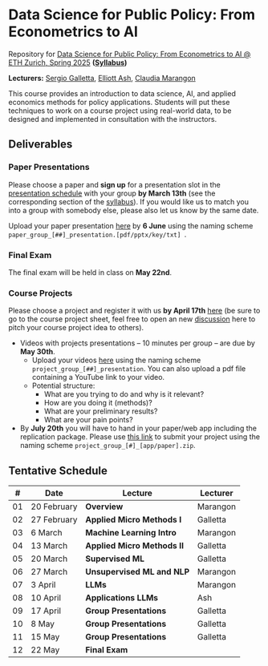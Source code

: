 # Data Science for Public Policy: From Econometrics to AI
Repository for [Data Science for Public Policy: From Econometrics to AI @ ETH Zurich, Spring 2025](https://www.vvz.ethz.ch/Vorlesungsverzeichnis/lerneinheit.view?semkez=2025S&ansicht=ALLE&lerneinheitId=186977&lang=en) **([Syllabus](https://docs.google.com/document/d/1omPjg99B_592PlmTMVlJ7Dtt-6yzdfDW9aqG5S0-7FM/edit?usp=sharing))**

**Lecturers:** [Sergio Galletta](https://sergio-galletta.com), [Elliott Ash](https://elliottash.com), [Claudia Marangon](https://claudiamarangon.github.io/)

This course provides an introduction to data science, AI, and applied economics methods for policy applications. Students will put these techniques to work on a course project using real-world data, to be designed and implemented in consultation with the instructors.

## Deliverables

### Paper Presentations

Please choose a paper and **sign up** for a presentation slot in the [presentation schedule](https://docs.google.com/spreadsheets/d/1LOqYHU45xo_V5uKVIG8Uh4UZGLpuu7uVp1RViAwdxMI/edit?usp=sharing) with your group **by March 13th** (see the corresponding section of the [syllabus](https://docs.google.com/document/d/1omPjg99B_592PlmTMVlJ7Dtt-6yzdfDW9aqG5S0-7FM/edit?tab=t.0#heading=h.5ctak8cano8k)). If you would like us to match you into a group with somebody else, please also let us know by the same date.

Upload your paper presentation [here](https://www.polybox.ethz.ch/index.php/s/Gx6AVkOmZpL3WlZ) by **6 June** using the naming scheme `paper_group_[##]_presentation.[pdf/pptx/key/txt]
`.

### Final Exam

The final exam will be held in class on **May 22nd**.

### Course Projects

Please choose a project and register it with us **by April 17th** [here](https://docs.google.com/spreadsheets/d/1bridX5ac5SodEJNFDso5QZQ1yDhovto4iXeF7ck8b2M/edit?gid=0#gid=0) (be sure to go to the course project sheet, feel free to open an new [discussion](https://github.com/ClaudiaMarangon/data-science-for-public-policy-2025/discussions) here to pitch your course project idea to others). 
* Videos with projects presentations – 10 minutes per group – are due by **May 30th**.
  * Upload your videos [here](https://www.polybox.ethz.ch/index.php/s/3ryQNwjLO2Zf9Pg) using the naming scheme `project_group_[##]_presentation`. You can also upload a pdf file containing a YouTube link to your video.
  * Potential structure:
    * What are you trying to do and why is it relevant?
    * How are you doing it (methods)?
    * What are your preliminary results?
    * What are your pain points?
* By **July 20th** you will have to hand in your paper/web app including the replication package. Please use [this link](https://www.polybox.ethz.ch/index.php/s/bP3yZytix7rxQBQ) to submit your project using the naming scheme `project_group_[#]_[app/paper].zip`.

## Tentative Schedule
| #  | Date        | Lecture                                                        | Lecturer           |
|----|-------------|----------------------------------------------------------------|--------------------|
| 01 | 20 February | **Overview**                                                   | Marangon           |
| 02 | 27 February | **Applied Micro Methods I**                                    | Galletta           |
| 03 | 6 March     | **Machine Learning Intro**                                     | Marangon           |
| 04 | 13 March    | **Applied Micro Methods II**                                   | Galletta           |
| 05 | 20 March    | **Supervised ML**                                              | Galletta           |
| 06 | 27 March    | **Unsupervised ML and NLP**                                    | Marangon           |
| 07 | 3 April     | **LLMs**                                                       | Marangon           |
| 08 | 10 April    | **Applications LLMs**                                          | Ash                |
| 09 | 17 April    | **Group Presentations**                                        | Galletta           |
| 10 | 8 May       | **Group Presentations**                                        | Galletta           |
| 11 | 15 May      | **Group Presentations**                                        | Galletta           |
| 12 | 22 May      | **Final Exam**                                                 |                    |
